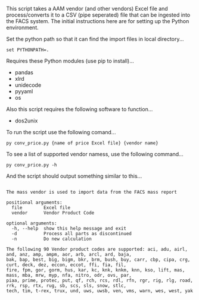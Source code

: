 This script takes a AAM vendor (and other vendors) Excel file and process/converts it to a CSV (pipe seperated) file that can be ingested into the FACS system.  The initial instructions here are for setting up the Python environment.

Set the python path so that it can find the import files in local directory...

`set PYTHONPATH=.`
  
Requires these Python modules (use pip to install)...
- pandas
- xlrd
- unidecode
- pyyaml
- os

Also this script requires the following software to function...
- dos2unix

To run the script use the following comand...

`py conv_price.py {name of price Excel file} {vendor name}`

To see a list of supported vendor namess, use the following command...

`py conv_price.py -h`

And the script should output something similar to this...

```usage: conv_price.py [-h] [-d] [-n] file vendor

The mass vendor is used to import data from the FACS mass report

positional arguments:
  file        Excel file
  vendor      Vendor Product Code

optional arguments:
  -h, --help  show this help message and exit
  -d          Process all parts as discontinued
  -n          Do new calculation

The following 90 Vendor product codes are supported: aci, adu, airl, and, anz, amp, ampm, aor, arb, arcl, ard, baja,
bak, bap, best, big, bigm, bkr, brm, bush, buy, carr, cbp, cipa, crg, curt, deck, dez, eccon, eccot, ffi, fia, fil,
fire, fpm, gor, gorm, hus, kar, kc, knk, knkm, knn, kso, lift, mas, mass, mba, mrw, myp, nfa, nitro, odr, ovs, par,
piaa, prime, protec, put, qf, rch, rcs, rdl, rfn, rgr, rig, rlg, road, rrk, rsp, rtx, rug, sb, scs, sls, snow, stlc,
tech, tim, t-rex, trux, und, uws, uwsb, ven, vms, warn, wes, west, yak

